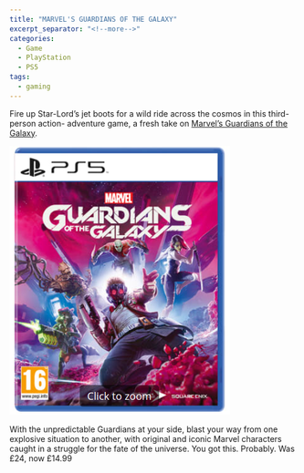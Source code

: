 ```yaml
---
title: "MARVEL'S GUARDIANS OF THE GALAXY"
excerpt_separator: "<!--more-->"
categories:
  - Game
  - PlayStation
  - PS5
tags:
  - gaming
---
```

Fire up Star-Lord’s jet boots for a wild ride across the cosmos in this third-person action-
adventure game, a fresh take on [Marvel’s Guardians of the Galaxy](https://www.game.co.uk/en/marvels-guardians-of-the-galaxy-2862364?cq_src=google_ads&amp;cq_cmp=18129846683&amp;cq_con=139943095666&amp;cq_term=&amp;cq_med=pla&amp;cq_plac=&amp;cq_net=g&amp;cq_pos=&amp;cq_plt=gp&amp;gclid=Cj0KCQjwk5ibBhDqARIsACzmgLTluFu7WUFKTIbhrRudD_3_cJHDoXNbZec69fg3VVa25z4jG44B_a0aAoeIEALw_wcB).

<!--more-->

<img src="/assets/images/gotg.png" alt="cordless jigsaw from DeWalt" class="align-left">

With the unpredictable Guardians at your side, blast your way from one explosive situation to another, with original
and iconic Marvel characters caught in a struggle for the fate of the universe. You got this.
Probably.
Was £24, now £14.99
